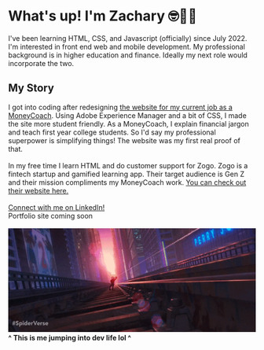 <h1>What's up! I'm Zachary 🤓👋🏾</h1>
I've been learning HTML, CSS, and Javascript (officially) since July 2022. I'm interested in front end web and mobile development. My professional background is in higher education and finance. Ideally my next role would incorporate the two.
<br>
<h2>My Story</h2>
I got into coding after redesigning <a href="https://ou.edu/moneycoach">the website for my current job as a MoneyCoach</a>. Using Adobe Experience Manager and a bit of CSS, I made the site more student friendly. As a MoneyCoach, I explain financial jargon and teach first year college students. So I'd say my professional superpower is simplifying things! The website was my first real proof of that.
<br>
<br>In my free time I learn HTML and do customer support for Zogo. Zogo is a fintech startup and gamified learning app. Their target audience is Gen Z and their mission compliments my MoneyCoach work. <a href="https://zogo.com"> You can check out their website here.</a>
<br>
<br>
<a href="https://www.Linkedin.com/in/zacharyjpeter94">Connect with me on LinkedIn!</a>
<br>
Portfolio site coming soon
<br>
<br>
<img src="https://github.com/Zacharyjpeter/Zacharyjpeter/blob/main/mmswing.gif?raw=true" width="750" class="center"/>
<strong>^ This is me jumping into dev life lol ^</strong>
<!---
Zacharyjpeter/Zacharyjpeter is a ✨ special ✨ repository because its `README.md` (this file) appears on your GitHub profile.
You can click the Preview link to take a look at your changes.
--->
